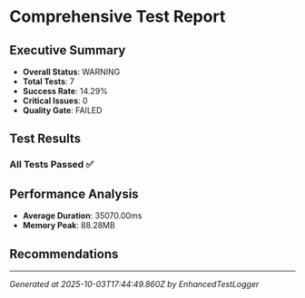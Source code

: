 # Comprehensive Test Report

## Executive Summary
- **Overall Status**: WARNING
- **Total Tests**: 7
- **Success Rate**: 14.29%
- **Critical Issues**: 0
- **Quality Gate**: FAILED

## Test Results
### All Tests Passed ✅

## Performance Analysis
- **Average Duration**: 35070.00ms
- **Memory Peak**: 88.28MB

## Recommendations


---
*Generated at 2025-10-03T17:44:49.860Z by EnhancedTestLogger*